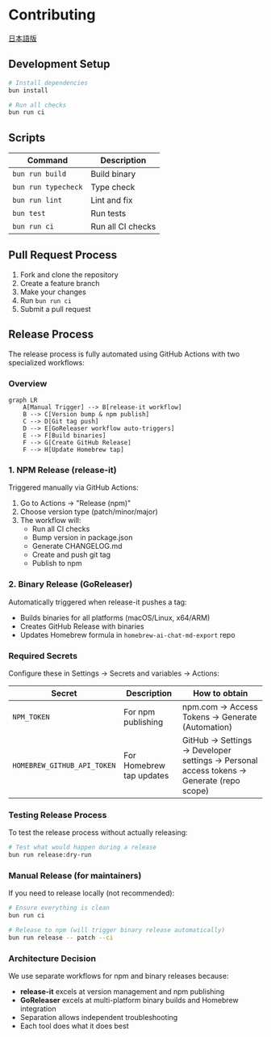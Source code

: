 # Contributing

[日本語版](CONTRIBUTING.ja.md)

## Development Setup

```bash
# Install dependencies
bun install

# Run all checks
bun run ci
```

## Scripts

| Command | Description |
|---------|-------------|
| `bun run build` | Build binary |
| `bun run typecheck` | Type check |
| `bun run lint` | Lint and fix |
| `bun test` | Run tests |
| `bun run ci` | Run all CI checks |

## Pull Request Process

1. Fork and clone the repository
2. Create a feature branch
3. Make your changes
4. Run `bun run ci`
5. Submit a pull request

## Release Process

The release process is fully automated using GitHub Actions with two specialized workflows:

### Overview

```mermaid
graph LR
    A[Manual Trigger] --> B[release-it workflow]
    B --> C[Version bump & npm publish]
    C --> D[Git tag push]
    D --> E[GoReleaser workflow auto-triggers]
    E --> F[Build binaries]
    F --> G[Create GitHub Release]
    F --> H[Update Homebrew tap]
```

### 1. NPM Release (release-it)

Triggered manually via GitHub Actions:
1. Go to Actions → "Release (npm)"
2. Choose version type (patch/minor/major)
3. The workflow will:
   - Run all CI checks
   - Bump version in package.json
   - Generate CHANGELOG.md
   - Create and push git tag
   - Publish to npm

### 2. Binary Release (GoReleaser)

Automatically triggered when release-it pushes a tag:
- Builds binaries for all platforms (macOS/Linux, x64/ARM)
- Creates GitHub Release with binaries
- Updates Homebrew formula in `homebrew-ai-chat-md-export` repo

### Required Secrets

Configure these in Settings → Secrets and variables → Actions:

| Secret | Description | How to obtain |
|--------|-------------|---------------|
| `NPM_TOKEN` | For npm publishing | npm.com → Access Tokens → Generate (Automation) |
| `HOMEBREW_GITHUB_API_TOKEN` | For Homebrew tap updates | GitHub → Settings → Developer settings → Personal access tokens → Generate (repo scope) |

### Testing Release Process

To test the release process without actually releasing:

```bash
# Test what would happen during a release
bun run release:dry-run
```

### Manual Release (for maintainers)

If you need to release locally (not recommended):

```bash
# Ensure everything is clean
bun run ci

# Release to npm (will trigger binary release automatically)
bun run release -- patch --ci
```

### Architecture Decision

We use separate workflows for npm and binary releases because:
- **release-it** excels at version management and npm publishing
- **GoReleaser** excels at multi-platform binary builds and Homebrew integration
- Separation allows independent troubleshooting
- Each tool does what it does best